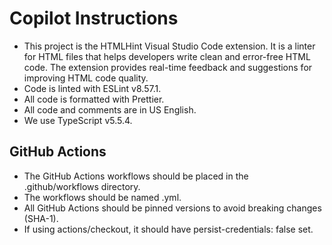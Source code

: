 # Copilot Instructions

- This project is the HTMLHint Visual Studio Code extension. It is a linter for HTML files that helps developers write clean and error-free HTML code. The extension provides real-time feedback and suggestions for improving HTML code quality.
- Code is linted with ESLint v8.57.1.
- All code is formatted with Prettier.
- All code and comments are in US English.
- We use TypeScript v5.5.4.

## GitHub Actions

- The GitHub Actions workflows should be placed in the .github/workflows directory.
- The workflows should be named <workflow-name>.yml.
- All GitHub Actions should be pinned versions to avoid breaking changes (SHA-1).
- If using actions/checkout, it should have persist-credentials: false set.
